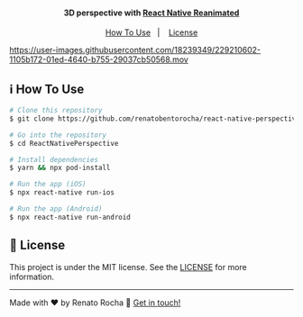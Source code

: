 <h4 align="center">
  3D perspective with <a href="https://docs.swmansion.com/react-native-reanimated/">React Native Reanimated</a>
</h4>

<p align="center">
  <a href="#information_source-how-to-use">How To Use</a>&nbsp;&nbsp;&nbsp;|&nbsp;&nbsp;&nbsp;
  <a href="#memo-license">License</a>
</p>

https://user-images.githubusercontent.com/18239349/229210602-1105b172-01ed-4640-b755-29037cb50568.mov

## :information_source: How To Use

```bash
# Clone this repository
$ git clone https://github.com/renatobentorocha/react-native-perspective.git ReactNativePerspective

# Go into the repository
$ cd ReactNativePerspective

# Install dependencies
$ yarn && npx pod-install

# Run the app (iOS)
$ npx react-native run-ios

# Run the app (Android)
$ npx react-native run-android
```

## :memo: License
This project is under the MIT license. See the [LICENSE](LICENSE) for more information.

---

Made with ♥ by Renato Rocha :wave: [Get in touch!](https://www.linkedin.com/in/renato-rocha-62146a74/)
